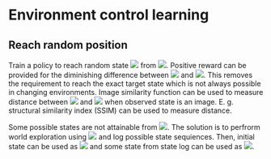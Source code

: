 # Environment control learning

## Reach random position

Train a policy to reach random state <img src="https://render.githubusercontent.com/render/math?math=u_t^'"> from <img src="https://render.githubusercontent.com/render/math?math=u_t">. Positive reward can be provided for the diminishing difference between <img src="https://render.githubusercontent.com/render/math?math=u_t^'"> and <img src="https://render.githubusercontent.com/render/math?math=u_t">. This removes the requirement to reach the exact target state which is not always possible in changing environments. Image similarity function can be used to measure distance between <img src="https://render.githubusercontent.com/render/math?math=u_t^'"> and <img src="https://render.githubusercontent.com/render/math?math=u_t"> when observed state is an image. E. g. structural similarity index (SSIM) can be used to measure distance.

Some possible states are not attainable from <img src="https://render.githubusercontent.com/render/math?math=u_t">. The solution is to perfrorm world exploration using <img src="https://render.githubusercontent.com/render/math?math=p_e"> and log possible state sequiences. Then, initial state can be used as <img src="https://render.githubusercontent.com/render/math?math=u_t"> and some state from state log can be used as <img src="https://render.githubusercontent.com/render/math?math=u_t^'">.
